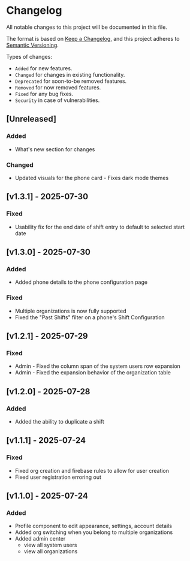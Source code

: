 # Changelog

All notable changes to this project will be documented in this file.

The format is based on [Keep a Changelog](https://keepachangelog.com/en/1.1.0/),
and this project adheres to [Semantic Versioning](https://semver.org/spec/v2.0.0.html).

Types of changes:

- `Added` for new features.
- `Changed` for changes in existing functionality.
- `Deprecated` for soon-to-be removed features.
- `Removed` for now removed features.
- `Fixed` for any bug fixes.
- `Security` in case of vulnerabilities.

## [Unreleased]

### Added

- What's new section for changes

### Changed

- Updated visuals for the phone card - Fixes dark mode themes

## [v1.3.1] - 2025-07-30

### Fixed

- Usability fix for the end date of shift entry to default to selected start date

## [v1.3.0] - 2025-07-30

### Added

- Added phone details to the phone configuration page

### Fixed

- Multiple organizations is now fully supported
- Fixed the "Past Shifts" filter on a phone's Shift Configuration

## [v1.2.1] - 2025-07-29

### Fixed

- Admin - Fixed the column span of the system users row expansion
- Admin - Fixed the expansion behavior of the organization table

## [v1.2.0] - 2025-07-28

### Added

- Added the ability to duplicate a shift

## [v1.1.1] - 2025-07-24

### Fixed

- Fixed org creation and firebase rules to allow for user creation
- Fixed user registration erroring out

## [v1.1.0] - 2025-07-24

### Added

- Profile component to edit appearance, settings, account details
- Added org switching when you belong to multiple organizations
- Added admin center
  - view all system users
  - view all organizations
